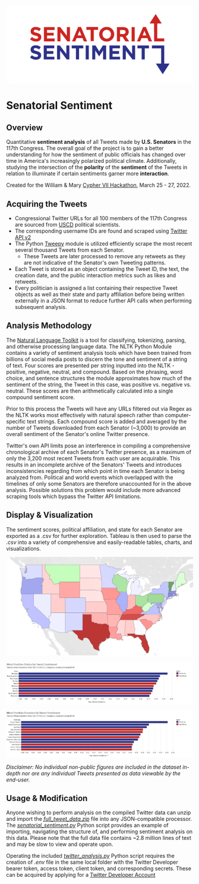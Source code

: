 <p align="center"><a href="https://ianmacdonald.me/sentorialsentiment.php" target="_blank" rel="noopener noreferrer"><img src="images/logos/senatorial_logo.png?raw=true" alt="re-frame logo"></a></p>

# Senatorial Sentiment

## Overview
Quantitative **sentiment analysis** of all Tweets made by **U.S. Senators** in the 117th Congress. The overall goal of the project is to gain a better understanding for how the sentiment of public officials has changed over time in America's increasingly polarized political climate. Additionally, studying the intersection of the **polarity** of the **sentiment** of the Tweets in relation to illuminate if certain sentiments garner more **interaction**. 

Created for the William & Mary [Cypher VII Hackathon](https://cypher-vii.devpost.com/), March 25 - 27, 2022.

## Acquiring the Tweets
* Congressional Twitter URLs for all 100 members of the 117th Congress are sourced from [USCD](https://ucsd.libguides.com/congress_twitter/home) political scientists.
* The corresponding username IDs are found and scraped using [Twitter API v2](https://developer.twitter.com/en/docs/twitter-api)
* The Python [Tweepy](https://www.tweepy.org/) module is utilized efficiently scrape the most recent several thousand Tweets from each Senator.
  * These Tweets are later processed to remove any retweets as they are not indicative of the Senator's own Tweeting patterns.
* Each Tweet is stored as an object containing the Tweet ID, the text, the creation date, and the public interaction metrics such as likes and retweets.
* Every politician is assigned a list containing their respective Tweet objects as well as their state and party affiliation before being written externally in a JSON format to reduce further API calls when performing subsequent analysis.

## Analysis Methodology
The [Natural Language Toolkit](https://www.nltk.org/) is a tool for classifying, tokenizing, parsing, and otherwise processing language data. The NLTK Python Module contains a variety of sentiment analysis tools which have been trained from billions of social media posts to discern the tone and sentiment of a string of text. Four scores are presented per string inputted into the NLTK - positive, negative, neutral, and compound. Based on the phrasing, word choice, and sentence structures the module approximates how much of the sentiment of the string, the Tweet in this case, was positive vs. negative vs. neutral. These scores are then arithmetically calculated into a single compound sentiment score. 

Prior to this process the Tweets will have any URLs filtered out via Regex as the NLTK works most effectively with natural speech rather than computer-specific text strings. Each compound score is added and averaged by the number of Tweets downloaded from each Senator (~3,000) to provide an overall sentiment of the Senator's online Twitter presence. 

Twitter's own API limits pose an interference in compiling a comprehensive chronological archive of each Senator's Twitter presence, as a maximum of only the 3,200 most recent Tweets from each user are acquirable. This results in an incomplete archive of the Senators' Tweets and introduces inconsistencies regarding from which point in time each Senator is being analyzed from. Political and world events which overlapped with the timelines of only some Senators are therefore unaccounted for in the above analysis. Possible solutions this problem would include more advanced scraping tools which bypass the Twitter API limitations.

## Display & Visualization
The sentiment scores, political affiliation, and state for each Senator are exported as a .csv for further exploration. Tableau is then used to parse the *.csv* into a variety of comprehensive and easily-readable tables, charts, and visualizations.

<p align="center"><a href="https://ianmacdonald.me/sentorialsentiment.php" target="_blank" rel="noopener noreferrer"><img src="visualizations/us_map_alpha.png?raw=true" alt="re-frame logo"></a></p>
<p align="center"><a href="https://ianmacdonald.me/sentorialsentiment.php" target="_blank" rel="noopener noreferrer"><img src="visualizations/positive_states_dark_alpha.png?raw=true" alt="re-frame logo"></a></p>
<p align="center"><a href="https://ianmacdonald.me/sentorialsentiment.php" target="_blank" rel="noopener noreferrer"><img src="visualizations/positive_senators_dark_alpha.png?raw=true" alt="re-frame logo"></a></p>



*Disclaimer: No individual non-public figures are included in the dataset in-depth nor are any individual Tweets presented as data viewable by the end-user.*

## Usage & Modification
Anyone wishing to perform analysis on the compiled Twitter data can unzip and import the [*full_tweet_data.zip*](full_tweet_data.zip) file into any JSON-compatible processor. The [*senatorial_sentiment.py*](senatorial_sentiment.py) Python script provides an example of importing, navigating the structure of, and performing sentiment analysis on this data. Please note that the full data file contains ~2.8 million lines of text and may be slow to view and operate upon.

Operating the included [*twitter_analysis.py*](twitter_analysis.py) Python script requires the creation of *.env* file in the same local folder with the Twitter Developer bearer token, access token, client token, and corresponding secrets. These can be acquired by applying for a [Twitter Developer Account](https://developer.twitter.com/)
